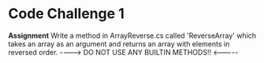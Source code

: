 # Code Challenge 1

**Assignment**
Write a method in ArrayReverse.cs called 'ReverseArray' which takes an array as an argument and returns an array with elements in reversed order.
----> DO NOT USE ANY BUILTIN METHODS!! <-----
